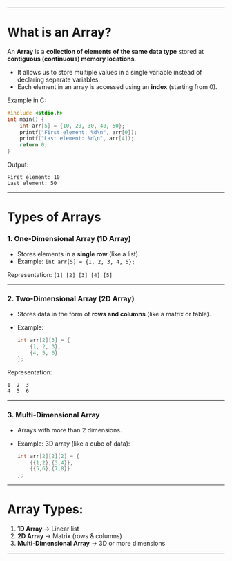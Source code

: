 
---

# What is an Array?

An **Array** is a **collection of elements of the same data type** stored at **contiguous (continuous) memory locations**.

* It allows us to store multiple values in a single variable instead of declaring separate variables.
* Each element in an array is accessed using an **index** (starting from 0).

Example in C:

```c
#include <stdio.h>
int main() {
    int arr[5] = {10, 20, 30, 40, 50};
    printf("First element: %d\n", arr[0]);
    printf("Last element: %d\n", arr[4]);
    return 0;
}
```

Output:

```
First element: 10
Last element: 50
```

---

# Types of Arrays

### 1. **One-Dimensional Array (1D Array)**

* Stores elements in a **single row** (like a list).
* Example: `int arr[5] = {1, 2, 3, 4, 5};`

Representation:
`[1] [2] [3] [4] [5]`

---

### 2. **Two-Dimensional Array (2D Array)**

* Stores data in the form of **rows and columns** (like a matrix or table).
* Example:

  ```c
  int arr[2][3] = {
      {1, 2, 3},
      {4, 5, 6}
  };
  ```

Representation:

```
1  2  3
4  5  6
```

---

### 3. **Multi-Dimensional Array**

* Arrays with more than 2 dimensions.
* Example: 3D array (like a cube of data):

  ```c
  int arr[2][2][2] = {
      {{1,2},{3,4}},
      {{5,6},{7,8}}
  };
  ```

---

# Array Types:

1. **1D Array** → Linear list
2. **2D Array** → Matrix (rows & columns)
3. **Multi-Dimensional Array** → 3D or more dimensions

---

